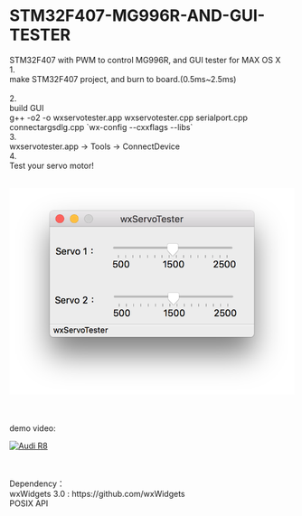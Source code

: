 # STM32F407-MG996R-AND-GUI-TESTER
STM32F407 with PWM to control MG996R, and GUI tester for MAX OS X
</br>
1.</br>
make STM32F407 project, and burn to board.(0.5ms~2.5ms)</br>
</br>
2.</br>
build GUI</br>
g++ -o2 -o wxservotester.app wxservotester.cpp serialport.cpp connectargsdlg.cpp \`wx-config --cxxflags --libs\`</br>
3.</br>
wxservotester.app -> Tools -> ConnectDevice</br>
4.</br>
Test your servo motor!</br>
</br>

![alt text](https://github.com/GCY/STM32F407-MG996R-AND-GUI-TESTER/blob/master/gui.png?raw=true)

</br>
</br>
demo video:
</br>

[![Audi R8](http://img.youtube.com/vi/tJzohsqhTxs/0.jpg)](https://youtu.be/tJzohsqhTxs)

</br>
</br>
Dependency： </br>
wxWidgets 3.0 : https://github.com/wxWidgets </br>
POSIX API </br>
</br>
